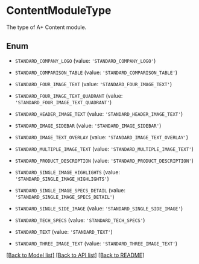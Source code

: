 # ContentModuleType

The type of A+ Content module.

## Enum

* `STANDARD_COMPANY_LOGO` (value: `'STANDARD_COMPANY_LOGO'`)

* `STANDARD_COMPARISON_TABLE` (value: `'STANDARD_COMPARISON_TABLE'`)

* `STANDARD_FOUR_IMAGE_TEXT` (value: `'STANDARD_FOUR_IMAGE_TEXT'`)

* `STANDARD_FOUR_IMAGE_TEXT_QUADRANT` (value: `'STANDARD_FOUR_IMAGE_TEXT_QUADRANT'`)

* `STANDARD_HEADER_IMAGE_TEXT` (value: `'STANDARD_HEADER_IMAGE_TEXT'`)

* `STANDARD_IMAGE_SIDEBAR` (value: `'STANDARD_IMAGE_SIDEBAR'`)

* `STANDARD_IMAGE_TEXT_OVERLAY` (value: `'STANDARD_IMAGE_TEXT_OVERLAY'`)

* `STANDARD_MULTIPLE_IMAGE_TEXT` (value: `'STANDARD_MULTIPLE_IMAGE_TEXT'`)

* `STANDARD_PRODUCT_DESCRIPTION` (value: `'STANDARD_PRODUCT_DESCRIPTION'`)

* `STANDARD_SINGLE_IMAGE_HIGHLIGHTS` (value: `'STANDARD_SINGLE_IMAGE_HIGHLIGHTS'`)

* `STANDARD_SINGLE_IMAGE_SPECS_DETAIL` (value: `'STANDARD_SINGLE_IMAGE_SPECS_DETAIL'`)

* `STANDARD_SINGLE_SIDE_IMAGE` (value: `'STANDARD_SINGLE_SIDE_IMAGE'`)

* `STANDARD_TECH_SPECS` (value: `'STANDARD_TECH_SPECS'`)

* `STANDARD_TEXT` (value: `'STANDARD_TEXT'`)

* `STANDARD_THREE_IMAGE_TEXT` (value: `'STANDARD_THREE_IMAGE_TEXT'`)

[[Back to Model list]](../README.md#documentation-for-models) [[Back to API list]](../README.md#documentation-for-api-endpoints) [[Back to README]](../README.md)


